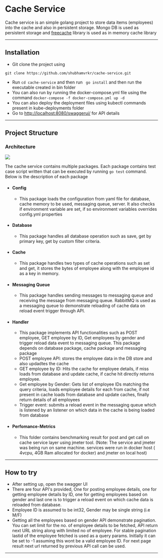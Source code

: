 # Cache Service

Cache service is an simple golang project to store data items (employees) into the cache and also in persistent storage. Mongo DB is used as persistent storage and [freecache](https://github.com/coocood/freecache) library is used as in memory cache library
________________________________________________________
## Installation

- Git clone the project using
```
git clone https://github.com/shubhamvrkr/cache-service.git
```
- Run
```` cd cache-service ````
and then run
````  go install ```` and then run the executable created in bin folder
- You can also run by running the docker-compose.yml file using the command
```` docker-compose -f docker-compose.yml up -d ````
- You can also deploy the deployment files using kubectl commands present in kube-deployments folder
- Go to [http://localhost:8080/swaggerui/]() for API details
_______________________________________________________

## Project Structure

### Architecture

![](docs/arch.PNG)

The cache service contains multiple packages. Each package contains test case script written that can be executed by running
```` go test ```` command. Below is the description of each package

- #### Config
   - This package loads the configuration from yaml file for database, cache memory to be used, messaging queue, server. It also checks if environment variable are set, if so environment variables overrides config.yml properties
- #### Database
    - This package handles all database operation such as save, get by primary key, get by custom filter criteria.
- #### Cache
    - This package handles two types of cache operations such as set and get, it stores the bytes of employee along with the employee id as a key in memory.
- #### Messaging Queue
    - This package handles sending messages to messaging queue and receiving the message from messaging queue. RabbitMQ is used as a messaging queue to demonstrate reloading of cache data on reload event trigger through API.
- #### Handler
  - This package implements API functionalities such as POST employee, GET employee by ID, Get employees by gender and trigger reload data event to messaging queue. This package depends on database package, cache package and messaging package
  - POST employee API: stores the employee data in the DB store and also updadtes the cache
  - GET employee by ID: Hits the cache for employee details, if miss loads from database and update cache, if cache hit directly returns employee.
  - Get employee by Gender: Gets list of employee IDs matching the query criteria, loads employee details for each from cache, if not present in cache loads from database and update caches, finally return details of all employees
  - Trigger event: submits a reload event in the messaging queue which is listened by an listener on which data in the cache is being loaded from database
- #### Perfomance-Metrics
  - This folder contains benchmarking result for post and get call on cache service layer using jmeter tool. (Note: The service and jmeter was being run on same machine. services were run in docker host ( 4vcpu, 4GB Ram allocated for docker) and jmeter on local host)
 ________________________________________________________
## How to try

- After setting up, open the swagger UI
- There are four API's provided, One for posting employee details, one for getting employee details by ID, one for getting employees based on gender and last one is to trigger a reload event on which cache data is reloaded from database.
- Employee ID is assumed to be int32, Gender may be single string (i.e M/F)
- Getting all the employees based on gender API demonstrate pagination. You can set limit for the no. of employee details to be fetched, API return next URL string along with limited no of employee. For stable pagination lastid of the employee fetched is used as a query params. Initlally it can be set to -1 assuming this wont be a valid employee ID. For next page result next url returned by previous API call can be used.
 ________________________________________________________
